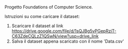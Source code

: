 Progetto Foundations of Computer Science.

Istruzioni su come caricare il dataset:  
1) Scaricare il dataset al link https://drive.google.com/file/d/1sQJBg5vPGepRziT-C63ZdeCQLzZ1QSwN/view?usp=drive_link
2) Salva il dataset appena scaricato con il nome 'Data.csv'

